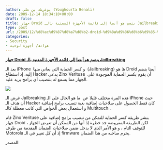 ```yaml
---
author: يوغرطة بن علي (Youghourta Benali)
date: 2009-12-14 18:34:10+00:00
draft: false
title: جهاز Droid ينضم هو أيضا إلى قائمة الأجهزة المعنية بالـ Jailbreaking
type: post
url: /2009/12/%d8%ac%d9%87%d8%a7%d8%b2-droid-%d9%8a%d9%86%d8%b6%d9%85-%d9%87%d9%88-%d8%a3%d9%8a%d8%b6%d8%a7-%d8%a5%d9%84%d9%89-%d9%82%d8%a7%d8%a6%d9%85%d8%a9-%d8%a7%d9%84%d8%a3%d8%ac%d9%87%d8%b2%d8%a9-%d8%a7%d9%84/
categories:
- Security
- هواتف/ أجهزة لوحية
---
```


[**جهاز Droid ينضم هو أيضا إلى قائمة الأجهزة المعنية بالـ Jailbreaking**](https://www.it-scoop.com/2009/12/%d8%ac%d9%87%d8%a7%d8%b2-droid-%d9%8a%d9%86%d8%b6%d9%85-%d9%87%d9%88-%d8%a3%d9%8a%d8%b6%d8%a7-%d8%a5%d9%84%d9%89-%d9%82%d8%a7%d8%a6%d9%85%d8%a9-%d8%a7%d9%84%d8%a3%d8%ac%d9%87%d8%b2%d8%a9-%d8%a7%d9%84/)



بعد الـ iPhone  و كسر الحماية التي يعاني منها  (Jailbreaking) ها هو Droid أيضا ينضم إليه، إذ استطاع Hacker يدعى Zinx Verituse  أن يقوم بكسر الحماية الموجودة على الجهاز مما يسمع له بتنصيب أي برامج يريد عليه.

[![](http://img.timeinc.net/time/2009/50_top_10/gadgets/android.jpg)
](https://www.it-scoop.com/2009/12/%d8%ac%d9%87%d8%a7%d8%b2-droid-%d9%8a%d9%86%d8%b6%d9%85-%d9%87%d9%88-%d8%a3%d9%8a%d8%b6%d8%a7-%d8%a5%d9%84%d9%89-%d9%82%d8%a7%d8%a6%d9%85%d8%a9-%d8%a7%d9%84%d8%a3%d8%ac%d9%87%d8%b2%d8%a9-%d8%a7%d9%84/)

غرض الـ Jailbreaking هذه المرة مختلف قليلا عن  ما هو الحال على الـ iPhone حيث أن هدف الـ Hacker كان فقط الحصول على صلاحيات إضافية بغية تنصيب برامج إضافية و استعمال بعض الخواص التي كانت معطلة كالـ Multitouch .

قام Zinx Verituse بنشر طريقة كسر الحماية للتمكن من تنصيب برامج إضافية على جهاز Droid ، لكن الطريقة المعروضة جد خطرة إذ أنها من الممكن أن تعرض الجهاز للتوقف التام ، و هو الأمر الذي لا يدخل ضمن صلاحيات الضمان المقدمة من طرف Motorola إذ أن كل تغيير في الـ firmware يحرم صاحبه من هذا الضمان.

المصدر
